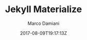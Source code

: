 ---
title: "Jekyll Materialize"
github: https://github.com/macrod68/jekyll-materialize-starter-template
demo: http://jekyllmaterialize.panoramedia.it/
author: Marco Damiani

ssg:
  - Jekyll
cms:
  - No Cms
date: 2017-08-09T19:17:13Z
github_branch: master
---